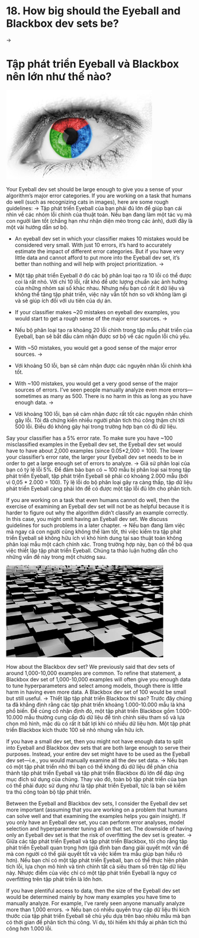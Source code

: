 # 18. How big should the Eyeball and Blackbox dev sets be?
->
# Tập phát triển Eyeball và Blackbox nên lớn như thế nào?

![img](../imgs/C18_01.png)

Your Eyeball dev set should be large enough to give you a sense of your algorithm’s major error categories. If you are working on a task that humans do well (such as recognizing cats in images), here are some rough guidelines:
->
Tập phát triển Eyeball của bạn phải đủ lớn để giúp bạn cái nhìn về các nhóm lỗi chính của thuật toán. Nếu bạn đang làm một tác vụ mà con người làm tốt (chẳng hạn như nhận diện mèo trong các ảnh), dưới đây là một vài hướng dẫn sơ bộ.

* An eyeball dev set in which your classifier makes 10 mistakes would be considered very small. With just 10 errors, it’s hard to accurately estimate the impact of different error categories. But if you have very little data and cannot afford to put more into the Eyeball dev set, it​’​s better than nothing and will help with project prioritization.
->
* Một tập phát triển Eyeball ở đó các bộ phân loại tạo ra 10 lỗi có thể được coi là rất nhỏ. Với chỉ 10 lỗi, rất khó để ước lượng chuẩn xác ảnh hưởng của những nhóm sai số khác nhau. Nhưng nếu bạn có rất ít dữ liệu và không thể tăng tập phát triển, việc này vẫn tốt hơn so với không làm gì và sẽ giúp ích đối với ưu tiên của dự án. 

* If your classifier makes ~20 mistakes on eyeball dev examples, you would start to get a rough sense of the major error sources.
->
* Nếu bộ phân loại tạo ra khoảng 20 lỗi chính trong tập mẫu phát triển của Eyeball, bạn sẽ bắt đầu cảm nhận được sơ bộ về các nguồn lỗi chủ yếu.

* With ~50 mistakes, you would get a good sense of the major error sources.
->
* Với khoảng 50 lỗi, bạn sẽ cảm nhận được các nguyên nhân lỗi chính khá tốt.

* With ~100 mistakes, you would get a very good sense of the major sources of errors. I’ve seen people manually analyze even more errors—sometimes as many as 500. There is no harm in this as long as you have enough data.
->
* Với khoảng 100 lỗi, bạn sẽ cảm nhận được rất tốt các nguyên nhân chính gây lỗi. Tôi đã chứng kiến nhiều người phân tích thủ công thậm chí tới 500 lỗi. Điều đó không gây hại trong trường hợp bạn có đủ dữ liệu.

Say your classifier has a 5% error rate. To make sure you have ~100 misclassified examples in the Eyeball dev set, the Eyeball dev set would have to have about 2,000 examples (since 0.05*2,000 = 100). The lower your classifier’s error rate, the larger your Eyeball dev set needs to be in order to get a large enough set of errors to analyze.
->
Giả sử phân loại của bạn có tỷ lệ lỗi 5%. Để đảm bảo bạn có ~ 100 mẫu bị phân loại sai trong tập phát triển Eyeball, tập phát triển Eyeball sẽ phải có khoảng 2.000 mẫu (bởi vì 0,05 * 2.000 = 100). Tỷ lệ lỗi do bộ phân loại gây ra càng thấp, tập dữ liệu phát triển Eyeball càng phải lớn để có được một tập lỗi đủ lớn cho phân tích.

If you are working on a task that even humans cannot do well, then the exercise of examining an Eyeball dev set will not be as helpful because it is harder to figure out why the algorithm didn’t classify an example correctly. In this case, you might omit having an Eyeball dev set. We discuss guidelines for such problems in a later chapter.
->
Nếu bạn đang làm việc mà ngay cả con người cũng không thể làm tốt, thì việc kiểm tra tập phát triển Eyeball sẽ không hữu ích vì khó hình dung tại sao thuật toán không phân loại mẫu một cách chính xác. Trong trường hợp này, bạn có thể bỏ qua việc thiết lập tập phát triển Eyeball. Chúng ta thảo luận hướng dẫn cho những vấn đề này trong một chương sau.

![img](../imgs/C18_02.png)

How about the Blackbox dev set? We previously said that dev sets of around 1,000-10,000 examples are common. To refine that statement, a Blackbox dev set of 1,000-10,000 examples will often give you enough data to tune hyperparameters and select among models, though there is little harm in having even more data. A Blackbox dev set of 100 would be small but still useful.
->
Thiết lập tập phát triển Blackbox thì sao? Trước đây chúng ta đã khẳng định rằng các tập phát triển khoảng 1.000-10.000 mẫu là khá phổ biến. Để củng cố nhận định đó, một tập phát triển Blackbox gồm 1.000-10.000 mẫu thường cung cấp đủ dữ liệu để tinh chỉnh siêu tham số và lựa chọn mô hình, mặc dù có rất ít bất lợi khi có nhiều dữ liệu hơn. Một tập phát triển Blackbox kích thước 100 sẽ nhỏ nhưng vẫn hữu ích.

If you have a small dev set, then you might not have enough data to split into Eyeball and Blackbox dev sets that are both large enough to serve their purposes. Instead, your entire dev set might have to be used as the Eyeball dev set—i.e., you would manually examine all the dev set data.
->
Nếu bạn có một tập phát triển nhỏ thì bạn có thể không đủ dữ liệu để phân chia thành tập phát triển Eyeball và tập phát triển Blackbox đủ lớn để đáp ứng mục đích sử dụng của chúng. Thay vào đó, toàn bộ tập phát triển của bạn có thể phải được sử dụng như là tập phát triển Eyeball, tức là bạn sẽ kiểm tra thủ công toàn bộ tập phát triển.

Between the Eyeball and Blackbox dev sets, I consider the Eyeball dev set more important (assuming that you are working on a problem that humans can solve well and that examining the examples helps you gain insight). If you only have an Eyeball dev set, you can perform error analyses, model selection and hyperparameter tuning all on that set. The downside of having only an Eyeball dev set is that the risk of overfitting the dev set is greater.
->
Giữa các tập phát triển Eyeball và tập phát triển Blackbox, tôi cho rằng tập phát triển Eyeball quan trọng hơn (giả định bạn đang giải quyết một vấn đề mà con người có thể giải quyết tốt và việc kiểm tra mẫu giúp bạn hiểu rõ hơn). Nếu bạn chỉ có một tập phát triển Eyeball, bạn có thể thực hiện phân tích lỗi, lựa chọn mô hình và tinh chỉnh tất cả siêu tham số trên tập dữ liệu này. Nhược điểm của việc chỉ có một tập phát triển Eyeball là nguy cơ overfitting trên tập phát triển là lớn hơn.

If you have plentiful access to data, then the size of the Eyeball dev set would be determined mainly by how many examples you have time to manually analyze. For example, I’ve rarely seen anyone manually analyze more than 1,000 errors.
->
Nếu bạn có nhiều quyền truy cập dữ liệu thì kích thước của tập phát triển Eyeball sẽ chủ yếu dựa trên bao nhiêu mẫu mà bạn có thời gian để phân tích thủ công. Ví dụ, tôi hiếm khi thấy ai phân tích thủ công hơn 1.000 lỗi.

